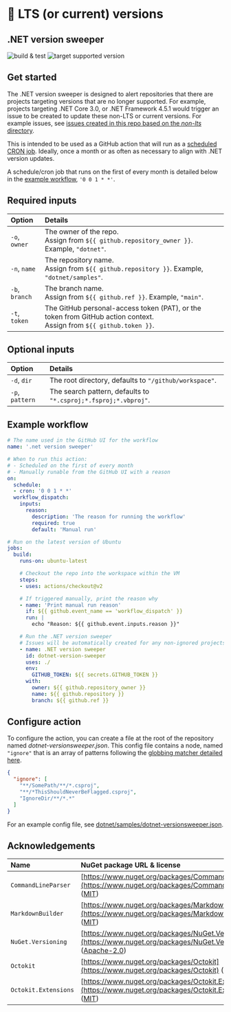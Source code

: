 ﻿# 🎯 LTS (or current) versions
 ## .NET version sweeper

![build & test](https://github.com/IEvangelist/dotnet-versionsweeper/workflows/build%20&%20test/badge.svg)
![target supported version](https://github.com/IEvangelist/dotnet-versionsweeper/workflows/target%20supported%20version/badge.svg)

## Get started

The .NET version sweeper is designed to alert repositories that there are projects targeting versions that are no longer supported. For example, projects targeting .NET Core 3.0, or .NET Framework 4.5.1 would trigger an issue to be created to update these non-LTS or current versions. For example issues, see [issues created in this repo based on the *non-lts* directory](https://github.com/IEvangelist/dotnet-versionsweeper/issues?q=is%3Aissue+is%3Aopen+Update+%28or+current%29+version).

This is intended to be used as a GitHub action that will run as a [scheduled CRON job](https://docs.github.com/en/actions/reference/workflow-syntax-for-github-actions#onschedule). Ideally, once a month or as often as necessary to align with .NET version updates.

A schedule/cron job that runs on the first of every month is detailed below in the [example workflow](#example-workflow), `'0 0 1 * *'`.

## Required inputs

| Option         | Details                                                                                                                |
|:---------------|:-----------------------------------------------------------------------------------------------------------------------|
| `-o`, `owner`  | The owner of the repo.<br>Assign from `${{ github.repository_owner }}`. Example, `"dotnet"`.                           |
| `-n`, `name`   | The repository name.<br>Assign from `${{ github.repository }}`. Example, `"dotnet/samples"`.                           |
| `-b`, `branch` | The branch name.<br>Assign from `${{ github.ref }}`. Example, `"main"`.                                                |
| `-t`, `token`  | The GitHub personal-access token (PAT), or the token from GitHub action context.<br>Assign from `${{ github.token }}`. |

## Optional inputs

| Option          | Details                                                         |
|:----------------|:----------------------------------------------------------------|
| `-d`, `dir`     | The root directory, defaults to `"/github/workspace"`.          |
| `-p`, `pattern` | The search pattern, defaults to `"*.csproj;*.fsproj;*.vbproj"`. |

## Example workflow

```yml
# The name used in the GitHub UI for the workflow
name: '.net version sweeper'

# When to run this action:
# - Scheduled on the first of every month
# - Manually runable from the GitHub UI with a reason
on:
  schedule:
  - cron: '0 0 1 * *'
  workflow_dispatch:
    inputs:
      reason:
        description: 'The reason for running the workflow'
        required: true
        default: 'Manual run'

# Run on the latest version of Ubuntu
jobs:
  build:
    runs-on: ubuntu-latest

    # Checkout the repo into the workspace within the VM
    steps:
    - uses: actions/checkout@v2

    # If triggered manually, print the reason why
    - name: 'Print manual run reason'
      if: ${{ github.event_name == 'workflow_dispatch' }}
      run: |
        echo "Reason: ${{ github.event.inputs.reason }}"

    # Run the .NET version sweeper
    # Issues will be automatically created for any non-ignored projects that are targeting non-LTS versions
    - name: .NET version sweeper
      id: dotnet-version-sweeper
      uses: ./
      env:
        GITHUB_TOKEN: ${{ secrets.GITHUB_TOKEN }}
      with:
        owner: ${{ github.repository_owner }}
        name: ${{ github.repository }}
        branch: ${{ github.ref }}
```

## Configure action

To configure the action, you can create a file at the root of the repository named *dotnet-versionsweeper.json*. This config file contains a node, named `"ignore"` that is an array of patterns following the [globbing matcher detailed here](https://docs.microsoft.com/dotnet/api/microsoft.extensions.filesystemglobbing.matcher#remarks).

```json
{
  "ignore": [
    "**/SomePath/**/*.csproj",
    "**/*ThisShouldNeverBeFlagged.csproj",
    "IgnoreDir/**/*.*"
  ]
}
```

For an example config file, see [dotnet/samples/dotnet-versionsweeper.json](https://github.com/dotnet/samples/blob/master/dotnet-versionsweeper.json).

## Acknowledgements

| Name | NuGet package URL & license |
|:-|:-|
| `CommandLineParser` | [https://www.nuget.org/packages/CommandLineParser](https://www.nuget.org/packages/CommandLineParser) ([MIT](https://www.nuget.org/packages/CommandLineParser/2.8.0/License)) |
| `MarkdownBuilder` | [https://www.nuget.org/packages/MarkdownBuilder](https://www.nuget.org/packages/MarkdownBuilder) ([MIT](https://licenses.nuget.org/MIT)) |
| `NuGet.Versioning` | [https://www.nuget.org/packages/NuGet.Versioning](https://www.nuget.org/packages/NuGet.Versioning) ([Apache-2.0](https://licenses.nuget.org/Apache-2.0)) |
| `Octokit` | [https://www.nuget.org/packages/Octokit](https://www.nuget.org/packages/Octokit) ([MIT](https://licenses.nuget.org/MIT)) |
| `Octokit.Extensions` | [https://www.nuget.org/packages/Octokit.Extensions](https://www.nuget.org/packages/Octokit.Extensions) ([MIT](https://github.com/mirsaeedi/octokit.net.Extensions/blob/master/LICENSE)) |

